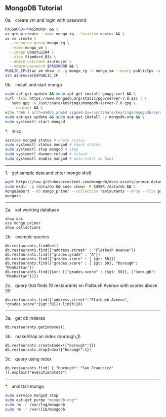## MongoDB Tutorial

0a.   create vm and login with password
``` bash
PASSWORD=<PASSWORD> && \
az group create --name mongo_rg --location eastus && \
az vm create \
  --resource-group mongo_rg \
  --name mongo_vm \
  --image Ubuntu2204 \
  --size Standard_B1s \
  --admin-username azureuser \
  --admin-password $PASSWORD && \
PUBLIC_IP=$(az vm show -d -g mongo_rg -n mongo_vm --query publicIps -o tsv) && \
ssh azureuser@$PUBLIC_IP
```

0b.   install and start mongo
``` bash
sudo apt-get update && sudo apt-get install gnupg curl && \
curl -fsSL https://www.mongodb.org/static/pgp/server-7.0.asc | \
   sudo gpg -o /usr/share/keyrings/mongodb-server-7.0.gpg \
   --dearmor && \
echo "deb [ arch=amd64,arm64 signed-by=/usr/share/keyrings/mongodb-server-7.0.gpg ] https://repo.mongodb.org/apt/ubuntu jammy/mongodb-org/7.0 multiverse" | sudo tee /etc/apt/sources.list.d/mongodb-org-7.0.list && \
sudo apt-get update && sudo apt-get install -y mongodb-org && \
sudo systemctl start mongod
```

*.   misc.
``` bash
service mongod status # check status
sudo systemctl status mongod # check status
sudo systemctl stop mongod # stop
sudo systemctl daemon-reload # reload
sudo systemctl enable mongod # auto-start on boot
```

---

1.   get sample data and enter mongo shell
``` bash
wget https://raw.githubusercontent.com/mongodb/docs-assets/primer-dataset/primer-dataset.json && \
sudo mkdir -p /data/db && sudo chown -R $USER /data/db && \
mongoimport --db mongo_primer --collection restaurants --drop --file primer-dataset.json && \
mongosh
```

---

2a.   set working database
```
show dbs
use mongo_primer
show collections
```

2b.   example queries
```
db.restaurants.findOne()
db.restaurants.find({"address.street" : "Flatbush Avenue"})
db.restaurants.find({"grades.grade" : "A"})
db.restaurants.find({"grades.score" : { $gt: 50}})
db.restaurants.find({"grades.score" : { $gt: 50}, "borough": "Manhattan"})
db.restaurants.find({$or: [{"grades.score" : {$gt: 50}}, {"borough": "Manhattan"}]})
```

2c.   query that finds 10 restaurants on Flatbush Avenue with scores above 30
```
db.restaurants.find({"address.street":"Flatbush Avenue", "grades.score":{$gt:30}}).limit(10)
```

---

3a.   get db indexes
```
db.restaurants.getIndexes()
```

3b.   make/drop an index (borough_1)
```
db.restaurants.createIndex({"borough":1})
db.restaurants.dropIndex({"borough":1})
```

3c.   query using index
```
db.restaurants.find( { "borough": "San Francsico" }).explain("executionStats")
```

---

*.   uninstall mongo
``` bash
sudo service mongod stop
sudo apt-get purge "mongodb-org*"
sudo rm -r /var/log/mongodb
sudo rm -r /var/lib/mongodb
```
